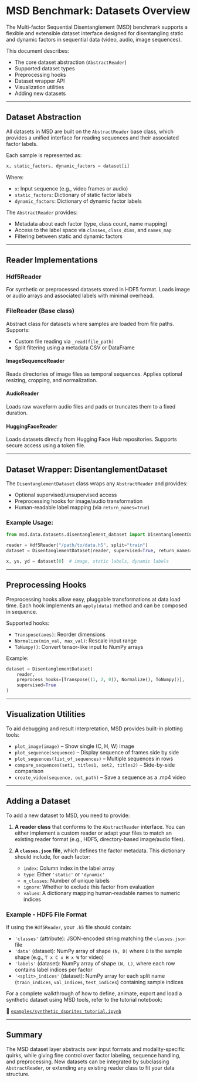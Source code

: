 # MSD Benchmark: Datasets Overview

The Multi-factor Sequential Disentanglement (MSD) benchmark supports a flexible and extensible dataset interface designed for disentangling static and dynamic factors in sequential data (video, audio, image sequences).

This document describes:
- The core dataset abstraction (`AbstractReader`)
- Supported dataset types
- Preprocessing hooks
- Dataset wrapper API
- Visualization utilities
- Adding new datasets

---

## Dataset Abstraction

All datasets in MSD are built on the `AbstractReader` base class, which provides a unified interface for reading sequences and their associated factor labels.

Each sample is represented as:
```python
x, static_factors, dynamic_factors = dataset[i]
```

Where:
- `x`: Input sequence (e.g., video frames or audio)
- `static_factors`: Dictionary of static factor labels
- `dynamic_factors`: Dictionary of dynamic factor labels

The `AbstractReader` provides:
- Metadata about each factor (type, class count, name mapping)
- Access to the label space via `classes`, `class_dims`, and `names_map`
- Filtering between static and dynamic factors

---

## Reader Implementations

### Hdf5Reader
For synthetic or preprocessed datasets stored in HDF5 format. Loads image or audio arrays and associated labels with minimal overhead.

### FileReader (Base class)
Abstract class for datasets where samples are loaded from file paths. Supports:
- Custom file reading via `_read(file_path)`
- Split filtering using a metadata CSV or DataFrame

#### ImageSequenceReader
Reads directories of image files as temporal sequences. Applies optional resizing, cropping, and normalization.

#### AudioReader
Loads raw waveform audio files and pads or truncates them to a fixed duration.

#### HuggingFaceReader
Loads datasets directly from Hugging Face Hub repositories. Supports secure access using a token file.

---

## Dataset Wrapper: DisentanglementDataset

The `DisentanglementDataset` class wraps any `AbstractReader` and provides:
- Optional supervised/unsupervised access
- Preprocessing hooks for image/audio transformation
- Human-readable label mapping (via `return_names=True`)

### Example Usage:
```python
from msd.data.datasets.disentanglement_dataset import DisentanglementDataset

reader = Hdf5Reader("/path/to/data.h5", split="train")
dataset = DisentanglementDataset(reader, supervised=True, return_names=True)

x, ys, yd = dataset[0]  # image, static labels, dynamic labels
```

---

## Preprocessing Hooks

Preprocessing hooks allow easy, pluggable transformations at data load time. Each hook implements an `apply(data)` method and can be composed in sequence.

Supported hooks:
- `Transpose(axes)`: Reorder dimensions
- `Normalize(min_val, max_val)`: Rescale input range
- `ToNumpy()`: Convert tensor-like input to NumPy arrays

Example:
```python
dataset = DisentanglementDataset(
    reader,
    preprocess_hooks=[Transpose((1, 2, 0)), Normalize(), ToNumpy()],
    supervised=True
)
```

---

## Visualization Utilities

To aid debugging and result interpretation, MSD provides built-in plotting tools:

- `plot_image(image)` – Show single (C, H, W) image
- `plot_sequence(sequence)` – Display sequence of frames side by side
- `plot_sequences(list_of_sequences)` – Multiple sequences in rows
- `compare_sequences(set1, titles1, set2, titles2)` – Side-by-side comparison
- `create_video(sequence, out_path)` – Save a sequence as a .mp4 video

---

## Adding a Dataset

To add a new dataset to MSD, you need to provide:

1. **A reader class** that conforms to the `AbstractReader` interface. You can either implement a custom reader or adapt your files to match an existing reader format (e.g., HDF5, directory-based image/audio files).

2. **A `classes.json` file**, which defines the factor metadata. This dictionary should include, for each factor:
   - `index`: Column index in the label array
   - `type`: Either `'static'` or `'dynamic'`
   - `n_classes`: Number of unique labels
   - `ignore`: Whether to exclude this factor from evaluation
   - `values`: A dictionary mapping human-readable names to numeric indices

### Example - HDF5 File Format
If using the `Hdf5Reader`, your `.h5` file should contain:
- `'classes'` (attribute): JSON-encoded string matching the `classes.json` file
- `'data'` (dataset): NumPy array of shape `(N, D)` where `D` is the sample shape (e.g., `T x C x H x W` for video)
- `'labels'` (dataset): NumPy array of shape `(N, L)`, where each row contains label indices per factor
- `'<split>_indices'` (dataset): NumPy array for each split name (`train_indices`, `val_indices`, `test_indices`) containing sample indices

For a complete walkthrough of how to define, animate, export and load a synthetic dataset using MSD tools, refer to the tutorial notebook:

📄 [`examples/synthetic_dsprites_tutorial.ipynb`](../examples/synthetic_dsprites_tutorial.ipynb)

---

## Summary

The MSD dataset layer abstracts over input formats and modality-specific quirks, while giving fine control over factor labeling, sequence handling, and preprocessing. New datasets can be integrated by subclassing `AbstractReader`, or extending any existing reader class to fit your data structure.